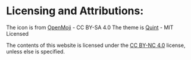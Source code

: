 # Licensing and Attributions:

The icon is from [OpenMoji](https://openmoji.org/) - CC BY-SA 4.0
The theme is [Quint](https://github.com/victoriadrake/hugo-theme-quint) - MIT Licensed

The contents of this website is licensed under the [CC BY-NC 4.0](https://creativecommons.org/licenses/by-nc/4.0/) license, unless else is specified.
